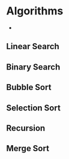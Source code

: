 # Algorithms

-  



## Linear Search


## Binary Search


## Bubble Sort


## Selection Sort


## Recursion


## Merge Sort